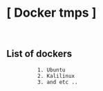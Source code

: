 # [ Docker tmps ]

<br>

   ## <summary>List of dockers</summary>
    
    
              1. Ubuntu 
              2. Kalilinux 
              3. and etc ..
<br>
<br>

